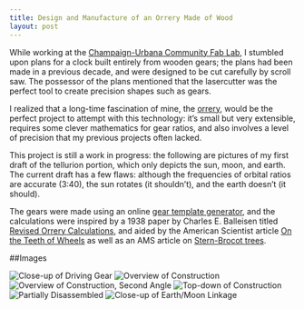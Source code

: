 ```yaml
---
title: Design and Manufacture of an Orrery Made of Wood
layout: post
---
```


While working at the [Champaign-Urbana Community Fab Lab](cucfablab.org), I stumbled upon plans for a clock built entirely from wooden gears; the plans had been made in a previous decade, and were designed to be cut carefully by scroll saw. The possessor of the plans mentioned that the lasercutter was the perfect tool to create precision shapes such as gears.

I realized that a long-time fascination of mine, the [orrery](http://en.wikipedia.org/wiki/Orrery), would be the perfect project to attempt with this technology: it’s small but very extensible, requires some clever mathematics for gear ratios, and also involves a level of precision that my previous projects often lacked.

This project is still a work in progress: the following are pictures of my first draft of the tellurion portion, which only depicts the sun, moon, and earth. The current draft has a few flaws: although the frequencies of orbital ratios are accurate (3:40), the sun rotates (it shouldn’t), and the earth doesn’t (it should).

The gears were made using an online [gear template generator](http://woodgears.ca/gear_cutting/template.html), and the calculations were inspired by a 1938 paper by Charles E. Balleisen titled [Revised Orrery Calculations](http://articles.adsabs.harvard.edu/cgi-bin/nph-iarticle_query?1938PA.....46..567B&defaultprint=YES&filetype=.pdf), and aided by the American Scientist article [On the Teeth of Wheels](http://www.americanscientist.org/issues/pub/on-the-teeth-of-wheels/7) as well as an AMS article on [Stern-Brocot trees](http://www.ams.org/samplings/feature-column/fcarc-stern-brocot).

##Images

![Close-up of Driving Gear](http://41.media.tumblr.com/c4083a61ce7387fc75567d52020cbf0f/tumblr_mxarzwUXbu1t5d2z2o7_1280.jpg "Close-up of Driving Gear")
![Overview of Construction](http://40.media.tumblr.com/5deab2f3fa6d62f7f1ef96cc4dd2f606/tumblr_mxarzwUXbu1t5d2z2o1_1280.jpg "Overview of Construction")
![Overview of Construction, Second Angle](http://41.media.tumblr.com/aca7969c8acaed6810c211d9fe237f54/tumblr_mxarzwUXbu1t5d2z2o2_1280.jpg "Overview of Construction, Second Angle")
![Top-down of Construction](http://41.media.tumblr.com/42cf4a653ebd9850addba6015b9e8fda/tumblr_mxarzwUXbu1t5d2z2o3_1280.jpg "Top-down of Construction")
![Partially Disassembled](http://40.media.tumblr.com/7311d9cd96991bddda7742aae120a060/tumblr_mxarzwUXbu1t5d2z2o5_1280.jpg "Partially Disassembled")
![Close-up of Earth/Moon Linkage](http://40.media.tumblr.com/e66a38dcc6bcd2a58a91831bfe7b8999/tumblr_mxarzwUXbu1t5d2z2o6_1280.jpg "Close-up of Earth/Moon Linkage")
